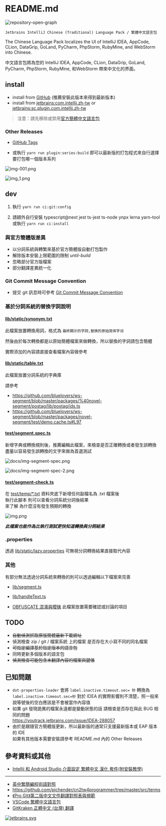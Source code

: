 # README.md

![repository-open-graph](repository-open-graph.png)

    Jetbrains IntelliJ Chinese (Traditional) Language Pack / 繁體中文語言包

The Chinese Language Pack localizes the UI of IntelliJ IDEA, AppCode, CLion, DataGrip, GoLand, PyCharm, PhpStorm, RubyMine, and WebStorm into Chinese.

中文語言包將為您的 IntelliJ IDEA, AppCode, CLion, DataGrip, GoLand, PyCharm, PhpStorm, RubyMine, 和WebStorm 帶來中文化的界面。

## install

- install from [GitHub](https://github.com/bluelovers/idea-l10n-zht/raw/master/plugin-dev-out/zh.jar) (推薦安裝此版本來得到最新版本)
- install from [jetbrains:com.intellij.zh-tw](https://plugins.jetbrains.com/plugin/18365-chinese-traditional-language-pack-----) or [jetbrains:sc.plugin.com.intellij.zh-tw](https://plugins.jetbrains.com/plugin/18574-chinese-traditional-language-pack-----)

> 注意：請先移除或禁用[官方簡體中文語言包](https://plugins.jetbrains.com/plugin/13710-chinese-simplified-language-pack----)

### Other Releases

- [GitHub Tags](https://github.com/bluelovers/idea-l10n-zht/tags)

- 或執行 `yarn run plugin:series:build` 即可以最新版的打包程式來自行選擇要打包哪一個版本系列

![img-001.png](docs/img-001.png)

![img_1.png](docs/img_1.png)

## dev

1. 執行 `yarn run ci:git:config`

2. 請額外自行安裝 typescript@next jest ts-jest ts-node ynpx lerna yarn-tool  
  或執行 `yarn run ci:install`

### 與官方簡體版差異

- 以分詞系統與轉繁來基於官方簡體版自動打包製作
- 解除版本安裝上限範圍的限制 *until-build*
- 忽略部分官方版檔案
- 部分翻譯差異統一化

### Git Commit Message Convention

- 提交 git 訊息時可參考 [Git Commit Message Convention](.github/commit-convention.md)

### 基於分詞系統的替換字詞說明

#### [lib/static/synonym.txt](lib/static/synonym.txt)

此檔案放置轉換用詞，格式為 `最終顯示的字詞,替换的原始简体字词`

然後由於每次轉換都是以原始簡體檔案來做轉換，所以替換的字詞請包含簡體

實際添加的內容請直接查看檔案內容做參考

#### [lib/static/table.txt](lib/static/table.txt)

此檔案放置分詞系統的字典庫

請參考 

- https://github.com/bluelovers/ws-segment/blob/master/packages/%40novel-segment/postag/lib/postag/ids.ts
- https://github.com/bluelovers/ws-segment/blob/master/packages/novel-segment/test/demo.cache.ts#L97

#### [test/segment.spec.ts](test/segment.spec.ts)

新增字典或轉換規則後，推薦編輯此檔案，來檢查是否正確轉換或者發生誤轉換  
盡量以容易發生誤轉換的文字來做為首選測試

![docs/img-segment-spec.png](docs/img-segment-spec.png)

![docs/img-segment-spec-2.png](docs/img-segment-spec-2.png)

#### [test/segment-check.ts](test/segment-check.ts)

在 [test/temp/*.txt](test/temp) 資料夾底下新增任何副檔名為 .txt 檔案後  
執行此腳本 則可以查看分詞系統分詞後結果  
來了解 為什麼沒有發生預期的轉換

![img.png](docs/img.png)

**_此檔案也能作為比執行測試更快知道轉換與分詞結果_**

### .properties

透過 [lib/static/lazy.properties](lib/static/lazy.properties) 可無視分詞轉換結果直接取代內容

### 其他

有部分無法透過分詞系統來轉換的則可以透過編輯以下檔案來完善

- [lib/segment.ts](lib/segment.ts)
- [lib/handleText.ts](lib/handleText.ts)

- [OBFUSCATE 混淆與曖昧](OBFUSCATE.md) 此檔案放置需要確認或討論的項目

## TODO

- ~~自動偵測抓取原版簡體最新下載網址~~
- 偵測檢查 zip / git / 檔案系統 上的檔案 是否存在大小寫不同的同名檔案
- ~~可指定編譯基於指定版本的語言包~~
- 同時更新多個版本的語言包
- ~~偵測檢查可能包含未翻譯內容的檔案與鍵值~~

## 已知問題

- `dot-properties-loader` 會將 `label.inactive.timeout.sec= 秒` 轉換為 `label.inactive.timeout.sec=秒` 對於 IDEA 的實際影響則不清楚，照一般來說等號後的空白應該是不會被當作內容值
- 如果 git 發現詭異的檔案永遠都是變動狀態的話 請檢查是否存在與此 BUG 相同的問題  
  https://youtrack.jetbrains.com/issue/IDEA-288057
- 由於是跟隨官方簡體版更新，所以最新版的通常只支援最新版本或 EAP 版本的 IDE  
  如果有其他版本需要安裝請參考 README.md 內的 Other Releases

## 參考資料或其他

- [Intellij 和 Android Studio 介面設定 繁體中文 漢化 套件(附安裝教學)](https://www.ruyut.com/2022/01/Chinese-Traditional.html)

---

- [英中繁簡編程術語對照](https://www.limoritakeu.tech/2017/11/20/translation-terms/)
- https://github.com/pjchender/cn2tw4programmer/tree/master/src/terms
- [《Pro Git》第二版中文文件翻譯對照表與規範](https://gist.github.com/fntsrlike/cf1e96d60b6f34fab725599b06dfcb2a)
- [VSCode 繁體中文語言包](https://github.com/microsoft/vscode-loc/blob/main/i18n/vscode-language-pack-zh-hant/translations/main.i18n.json)
- [GitKraken 正體中文 (台灣) 翻譯](https://github.com/rogeraabbccdd/GitKraken-zh-tw)

[![jetbrains.svg](jetbrains.svg)](https://www.jetbrains.com/?from=idea-l10n-zht)
